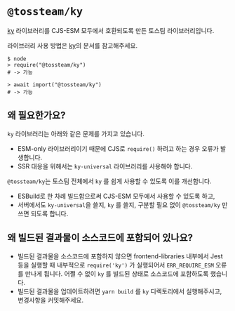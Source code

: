 # `@tossteam/ky`

[ky](https://github.com/sindresorhus/ky) 라이브러리를 CJS-ESM 모두에서 호환되도록 만든 토스팀 라이브러리입니다. 

라이브러리 사용 방법은 [ky](https://github.com/sindresorhus/ky)의 문서를 참고해주세요.

```shell
$ node
> require("@tossteam/ky")
# -> 가능

> await import("@tossteam/ky")
# -> 가능
```

## 왜 필요한가요?

`ky` 라이브러리는 아래와 같은 문제를 가지고 있습니다.

- ESM-only 라이브러리이기 때문에 CJS로 `require()` 하려고 하는 경우 오류가 발생합니다.
- SSR 대응을 위해서는 `ky-universal` 라이브러리를 사용해야 합니다.

`@tossteam/ky`는 토스팀 전체에서 `ky` 를 쉽게 사용할 수 있도록 이를 개선합니다.

- ESBuild로 한 차례 빌드함으로써 CJS-ESM 모두에서 사용할 수 있도록 하고,
- 서버에서도 `ky-universal`을 쓸지, `ky` 를 쓸지, 구분할 필요 없이 `@tossteam/ky` 만 쓰면 되도록 합니다.


## 왜 빌드된 결과물이 소스코드에 포함되어 있나요?

- 빌드된 결과물을 소스코드에 포함하지 않으면 frontend-libraries 내부에서 Jest 등을 실행할 때 내부적으로 `require('ky')` 가 실행되어서 `ERR_REQUIRE_ESM` 오류를 만나게 됩니다. 어쩔 수 없이 `ky` 를 빌드된 상태로 소스코드에 포함하도록 했습니다.
- 빌드된 결과물을 업데이트하려면 `yarn build` 를 `ky` 디렉토리에서 실행해주시고, 변경사항을 커밋해주세요.